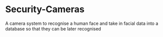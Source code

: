 # Security-Cameras
A camera system to recognise a human face and take in facial data into a database so that they can be later recognised
